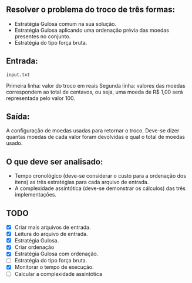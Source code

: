 ## Resolver o problema do troco de três formas:

- Estratégia Gulosa comum na sua solução.
- Estratégia Gulosa aplicando uma ordenação prévia das moedas presentes no conjunto.
- Estratégia do tipo força bruta.

## Entrada:

`input.txt`

Primeira linha: valor do troco em reais
Segunda linha: valores das moedas correspondem ao total de centavos, ou seja, uma moeda de R$ 1,00 será representada pelo valor 100.

## Saída:

A configuração de moedas usadas para retornar o troco. Deve-se dizer quantas moedas de cada valor foram devolvidas e qual o total de moedas usado.

## O que deve ser analisado:

- Tempo cronológico (deve-se considerar o custo para a ordenação dos itens) as três estratégias para cada arquivo de entrada.
- A complexidade assintótica (deve-se demonstrar os cálculos) das três implementações.

## TODO

- [x] Criar mais arquivos de entrada.
- [x] Leitura do arquivo de entrada.
- [x] Estratégia Gulosa.
- [x] Criar ordenação
- [x] Estratégia Gulosa com ordenação.
- [ ] Estratégia do tipo força bruta.
- [x] Monitorar o tempo de execução.
- [ ] Calcular a complexidade assintótica
